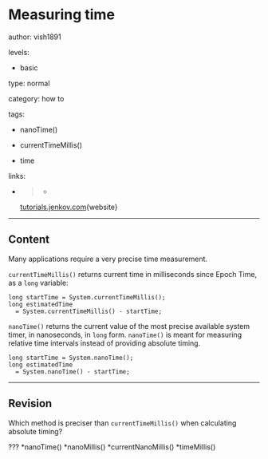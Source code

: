 # Measuring time
author: vish1891

levels:

  - basic

type: normal

category: how to

tags:

  - nanoTime()

  - currentTimeMillis()

  - time

links:

  - >-
    [tutorials.jenkov.com](http://tutorials.jenkov.com/java-date-time/time-measurement.html){website}

---
## Content

Many applications require a very precise time measurement. 

`currentTimeMillis()` returns current time in milliseconds since Epoch Time, as a `long` variable:

```
long startTime = System.currentTimeMillis();
long estimatedTime 
  = System.currentTimeMillis() - startTime;
```

`nanoTime()` returns the current value of the most precise available system timer, in nanoseconds, in `long` form. `nanoTime()` is meant for measuring relative time intervals                   instead of providing absolute timing.

```
long startTime = System.nanoTime();
long estimatedTime 
  = System.nanoTime() - startTime;
```

---
## Revision

Which method is preciser than `currentTimeMillis()` when calculating absolute timing?

???
*nanoTime()
*nanoMillis()
*currentNanoMillis()
*timeMillis()